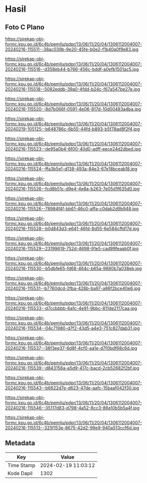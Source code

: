 # Hasil

## Foto C Plano

https://sirekap-obj-formc.kpu.go.id/6c4b/pemilu/pdpr/13/06/11/20/04/1306112004007-20240216-115511--38ac039b-9e20-45fe-b0e2-f1b40a0f9e83.jpg

https://sirekap-obj-formc.kpu.go.id/6c4b/pemilu/pdpr/13/06/11/20/04/1306112004007-20240216-115516--d358eb44-b766-456c-bddf-a0efb1501ac5.jpg

https://sirekap-obj-formc.kpu.go.id/6c4b/pemilu/pdpr/13/06/11/20/04/1306112004007-20240216-115518--5082eddb-39a0-4fdd-b24c-f67a547be27e.jpg

https://sirekap-obj-formc.kpu.go.id/6c4b/pemilu/pdpr/13/06/11/20/04/1306112004007-20240216-115520--8d7b066f-0591-4e06-817d-10d00483a4ba.jpg

https://sirekap-obj-formc.kpu.go.id/6c4b/pemilu/pdpr/13/06/11/20/04/1306112004007-20240219-105125--b648786c-6b55-44fd-b893-b5f78ad8f2f4.jpg

https://sirekap-obj-formc.kpu.go.id/6c4b/pemilu/pdpr/13/06/11/20/04/1306112004007-20240216-115523--de95a0b4-6f00-40d0-adff-eece24d2dbed.jpg

https://sirekap-obj-formc.kpu.go.id/6c4b/pemilu/pdpr/13/06/11/20/04/1306112004007-20240216-115524--ffa3b5e1-d138-493a-84e3-67e18bceab18.jpg

https://sirekap-obj-formc.kpu.go.id/6c4b/pemilu/pdpr/13/06/11/20/04/1306112004007-20240216-115526--fcd8b51c-d9e4-4e8a-b263-7e05d1f635d0.jpg

https://sirekap-obj-formc.kpu.go.id/6c4b/pemilu/pdpr/13/06/11/20/04/1306112004007-20240216-115526--78984f4f-bb61-46c0-affa-c0dab2d9b948.jpg

https://sirekap-obj-formc.kpu.go.id/6c4b/pemilu/pdpr/13/06/11/20/04/1306112004007-20240216-115528--b0d843d3-e641-46fd-8d55-6e584cffd17d.jpg

https://sirekap-obj-formc.kpu.go.id/6c4b/pemilu/pdpr/13/06/11/20/04/1306112004007-20240216-115529--23199619-752d-4698-91e5-cad99feaab0f.jpg

https://sirekap-obj-formc.kpu.go.id/6c4b/pemilu/pdpr/13/06/11/20/04/1306112004007-20240216-115530--b5dbfe65-fd68-464c-b65a-9880b7a038eb.jpg

https://sirekap-obj-formc.kpu.go.id/6c4b/pemilu/pdpr/13/06/11/20/04/1306112004007-20240216-115531--b7760dcd-2fba-428b-ba97-a86f2bce40e6.jpg

https://sirekap-obj-formc.kpu.go.id/6c4b/pemilu/pdpr/13/06/11/20/04/1306112004007-20240216-115533--d7ccbbbb-6a1c-4e91-9bbc-811de2117caa.jpg

https://sirekap-obj-formc.kpu.go.id/6c4b/pemilu/pdpr/13/06/11/20/04/1306112004007-20240216-115534--04c71980-d7f2-43d5-a4e3-751c827dab31.jpg

https://sirekap-obj-formc.kpu.go.id/6c4b/pemilu/pdpr/13/06/11/20/04/1306112004007-20240216-115537--38f3ee37-6d8f-4cf0-aa1e-d7f0bdf68c6d.jpg

https://sirekap-obj-formc.kpu.go.id/6c4b/pemilu/pdpr/13/06/11/20/04/1306112004007-20240216-115539--d843156a-a5d9-417c-bacd-2cb52682f2bf.jpg

https://sirekap-obj-formc.kpu.go.id/6c4b/pemilu/pdpr/13/06/11/20/04/1306112004007-20240216-115543--b6622d7e-d623-47de-aafc-15baaf042f30.jpg

https://sirekap-obj-formc.kpu.go.id/6c4b/pemilu/pdpr/13/06/11/20/04/1306112004007-20240216-115546--35117d83-d798-4a52-8cc3-86e10b5b5a4f.jpg

https://sirekap-obj-formc.kpu.go.id/6c4b/pemilu/pdpr/13/06/11/20/04/1306112004007-20240216-115513--325f153e-8675-42d2-99e9-940a513ccf6d.jpg


## Metadata

| Key        | Value               |
| ---------- | ------------------- |
| Time Stamp | 2024-02-19 11:03:12 |
| Kode Dapil | 1302                |



